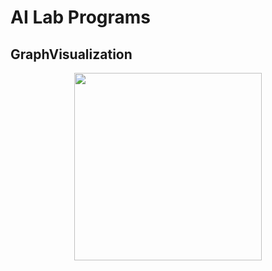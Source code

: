 # AI Lab Programs
## GraphVisualization 
<p align="center">
<img src="https://github.com/Mohammed-Khubaib/AI-Lab/blob/main/Img/GraphVisualizationOutput.png" width="300" height="300">
 </p>